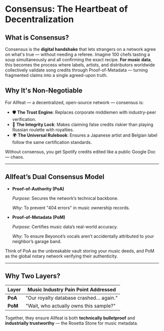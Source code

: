 # Consensus: The Heartbeat of Decentralization

## What is Consensus?

Consensus is the **digital handshake** that lets strangers on a network agree on what's true — without needing a referee. Imagine 100 chefs tasting a soup simultaneously and all confirming the exact recipe. **For music data**, this becomes the process where labels, artists, and distributors worldwide collectively validate song credits through Proof-of-Metadata — turning fragmented claims into a single agreed-upon truth.

## Why It's Non-Negotiable

For Allfeat — a decentralized, open-source network — consensus is:

- 🛡️ **The Trust Engine**: Replaces corporate middlemen with industry-peer verification.
- 🔐 **The Integrity Lock**: Makes claiming false credits riskier than playing Russian roulette with royalties.
- 🌍 **The Universal Rulebook**: Ensures a Japanese artist and Belgian label follow the same certification standards.

Without consensus, you get Spotify credits edited like a public Google Doc — chaos.

---

## Allfeat’s Dual Consensus Model

- **Proof-of-Authority (PoA)**

  _Purpose_: Secures the network’s technical backbone.

  _Why_: To prevent "404 errors" in music ownership records.

- **Proof-of-Metadata (PoM)**

  _Purpose_: Certifies music data’s real-world accuracy.

  _Why_: To ensure Beyoncé’s vocals aren’t accidentally attributed to your neighbor’s garage band.

Think of PoA as the unbreakable vault storing your music deeds, and PoM as the global notary network verifying their authenticity.

---

## Why Two Layers?

| Layer   | Music Industry Pain Point Addressed    |
| ------- | -------------------------------------- |
| **PoA** | "Our royalty database crashed… again." |
| **PoM** | "Wait, who actually owns this sample?" |

Together, they ensure Allfeat is both **technically bulletproof** and **industrially trustworthy** — the Rosetta Stone for music metadata.
